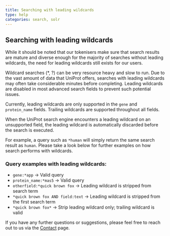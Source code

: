 ```yaml
---
title: Searching with leading wildcards
type: help
categories: search, solr
---
```


## Searching with leading wildcards  
While it should be noted that our tokenisers make sure that search results are mature and diverse enough for the majority of searches without leading wildcards, the need for leading wildcards still exists for our users.  

Wildcard searches (*, ?) can be very resource heavy and slow to run. Due to the vast amount of data that UniProt offers, searches with leading wildcards may often take considerable minutes before completing. Leading wildcards are disabled in most advanced search fields to prevent such potential issues.  

Currently, leading wildcards are only supported in the `gene` and `protein_name` fields. Trailing wildcards are supported throughout all fields.  

When the UniProt search engine encounters a leading wildcard on an unsupported field, the leading wildcard is automatically discarded before the search is executed.  

For example, a query such as `*human` will simply return the same search result as `human`. Please take a look below for further examples on how search performs with wildcards.  

### Query examples with leading wildcards:  
- `gene:*app` → Valid query  
- `protein_name:*mas5` → Valid query  
- `otherfield:*quick brown fox` -> Leading wildcard is stripped from search term  
- `*quick brown fox AND field:text` -> Leading wildcard is stripped from the first search term  
- `*quick brown fox*` -> Strip leading wildcard only; trailing wildcard is valid  

If you have any further questions or suggestions, please feel free to reach out to us via the [Contact](https://www.uniprot.org/contact) page.  
